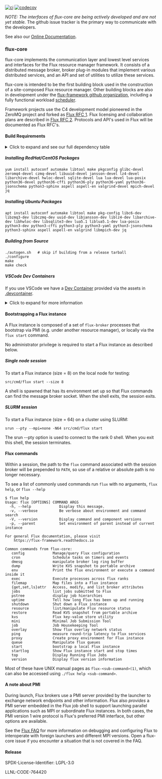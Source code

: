 [![ci](https://github.com/flux-framework/flux-core/workflows/ci/badge.svg)](https://github.com/flux-framework/flux-core/actions?query=workflow%3A.github%2Fworkflows%2Fmain.yml)
[![codecov](https://codecov.io/gh/flux-framework/flux-core/branch/master/graph/badge.svg)](https://codecov.io/gh/flux-framework/flux-core)

_NOTE: The interfaces of flux-core are being actively developed
and are not yet stable._ The github issue tracker is the primary
way to communicate with the developers.

See also our [Online Documentation](https://flux-framework.readthedocs.io).

### flux-core

flux-core implements the communication layer and lowest level
services and interfaces for the Flux resource manager framework.
It consists of a distributed message broker, broker plug-in modules
that implement various distributed services, and an API and set
of utilities to utilize these services.

flux-core is intended to be the first building block used in the
construction of a site-composed Flux resource manager.  Other building
blocks are also in development under the
[flux-framework github organization](https://github.com/flux-framework),
including a fully functional workload
[scheduler](https://github.com/flux-framework/flux-sched).

Framework projects use the C4 development model pioneered in
the ZeroMQ project and forked as
[Flux RFC 1](https://flux-framework.rtfd.io/projects/flux-rfc/en/latest/spec_1.html).
Flux licensing and collaboration plans are described in
[Flux RFC 2](https://flux-framework.rtfd.io/projects/flux-rfc/en/latest/spec_2.html).
Protocols and API's used in Flux will be documented as Flux RFC's.

#### Build Requirements

<!-- A collapsible section with markdown -->
<details>
  <summary>Click to expand and see our full dependency table</summary>

flux-core requires the following packages to build:

**redhat**        | **ubuntu**        | **version**       | **note**
----------        | ----------        | -----------       | --------
autoconf          | autoconf          |                   |
automake          | automake          |                   |
libtool           | libtool           |                   |
make              | make              |                   |
pkgconfig         | pkg-config        |                   |
glibc-devel       | libc6-dev         |                   |
zeromq4-devel     | libzmq3-dev       | >= 4.0.4          |
czmq-devel        | libczmq-dev       | >= 3.0.1          |
jansson-devel     | libjansson-dev    | >= 2.6            |
libuuid-devel     | uuid-dev          |                   |
lz4-devel         | liblz4-dev        |                   |
libarchive-devel  | libarchive-dev    |                   |
ncurses-devel     | libncurses-dev    |                   |
hwloc-devel       | libhwloc-dev      | >= v1.11.1        |
sqlite-devel      | libsqlite3-dev    | >= 3.0.0          |
lua               | lua5.1            | >= 5.1, < 5.5     |
lua-devel         | liblua5.1-dev     | >= 5.1, < 5.5     |
lua-posix         | lua-posix         |                   |
python36-devel    | python3-dev       | >= 3.6            |
python36-cffi     | python3-cffi      | >= 1.1            |
python36-ply      | python3-ply       | >= 3.9            |
python36-yaml     | python3-yaml      | >= 3.10.0         |
python36-jsonschema | python3-jsonschema | >= 2.3.0, < 4.0 |
phthon3-sphinx    | python3-sphinx    |                   | *1*
phthon3-docutils  | python3-docutils  |                   | *1*

*Note 1 - only needed if optional man pages are to be created.

The following optional dependencies enable additional testing:

**redhat**        | **ubuntu**        | **version**
----------        | ----------        | -----------
aspell            | aspell            |
aspell-en         | aspell-en         |
valgrind-devel    | valgrind          |
mpich-devel       | libmpich-dev      |
jq                | jq                |
</details>

##### Installing RedHat/CentOS Packages
```
yum install autoconf automake libtool make pkgconfig glibc-devel zeromq4-devel czmq-devel libuuid-devel jansson-devel lz4-devel libarchive-devel hwloc-devel sqlite-devel lua lua-devel lua-posix python36-devel python36-cffi python36-ply python36-yaml python36-jsonschema python3-sphinx aspell aspell-en valgrind-devel mpich-devel jq
```

##### Installing Ubuntu Packages
```
apt install autoconf automake libtool make pkg-config libc6-dev libzmq3-dev libczmq-dev uuid-dev libjansson-dev liblz4-dev libarchive-dev libhwloc-dev libsqlite3-dev lua5.1 liblua5.1-dev lua-posix python3-dev python3-cffi python3-ply python3-yaml python3-jsonschema python3-sphinx aspell aspell-en valgrind libmpich-dev jq
```

##### Building from Source
```
./autogen.sh   # skip if building from a release tarball
./configure
make
make check
```

##### VSCode Dev Containers

If you use VSCode we have a [Dev Container](https://code.visualstudio.com/docs/remote/containers)
provided via the assets in [.devcontainer](https://code.visualstudio.com/docs/remote/containers#_create-a-devcontainerjson-file).

<details>
  <summary>Click to expand for more information</summary>
You can follow the [tutorial](https://code.visualstudio.com/docs/remote/containers-tutorial) where you'll basically
need to:

1. Install Docker, or compatible engine
2. Install the [Development Containers](vscode:extension/ms-vscode-remote.remote-containers) extension

Then you can go to the command palette (View -> Command Palette) and select `Dev Containers: Open Workspace in Container.`
and select your cloned Flux repository root. This will build a development environment from [fluxrm/testenv](https://hub.docker.com/r/fluxrm/testenv/tags)
that are built from [src/test/docker](src/test/docker) (the focal tag) with a few tweaks to add linting and dev tools.

In addition to the usual flux dev requirements, you get:

* bear
* fd
* gdb
* GitHub CLI
* ripgrep
* and several useful vscode extensions in the vscode server instance, pre-configured for lua, c and python in flux-core


You are free to change the base image and rebuild if you need to test on another operating system!
When your container is built, when you open `Terminal -> New Terminal`, surprise! You're
in the container! The dependencies for building Flux are installed. Try building Flux - it will work without a hitch!

```bash
./autogen.sh
./configure --prefix=/usr/local
make
# This will install in the container!
make install
# This will test in the container!
make check
# If you want a compilation database
make clean
./scripts/generate_compile_commands # this runs `bear make check` by default to generate for all tests as well
```

And try starting flux

```bash
flux start --test-size=4
```

Note that the above assumes installing flux to `/usr/local`. If you install elsewhere, you'll need to adjust your
`LD_LIBRARY_PATH` or similar. IPython is provided in the container for Python development, along with other linting tools.
If you ever need to rebuild, you can either restart VSCode and open in the same way (and it will give you the option)
or you can do on demand in the command palette with `Dev Containers: Rebuild Container` (with or without cache).

**Important** it's recommended that you commit (or otherwise write to the .git folder) from the outside
of the container. The reason is two-fold - first, if you need to sign your commits, the container doesn't
have access and won't be able to. Second, if you write to .git it will change permissions of the directory.
If you accidentally do this and need to fix, you can run this from your terminal outside of VSCode:

```bash
$ sudo chown -R $USER .git/
# and then commit
```

Hopefully we will find a workaround for this so everything works from inside of a VSCode terminal.
For the time being, make sure you fix permissions and commit from outside the container on your local machine!
</details>


#### Bootstrapping a Flux instance

A Flux instance is composed of a set of `flux-broker` processes
that bootstrap via PMI (e.g. under another resource manager), or locally
via the `flux start` command.

No administrator privilege is required to start a Flux instance
as described below.

##### Single node session

To start a Flux instance (size = 8) on the local node for testing:
```
src/cmd/flux start --size 8
```
A shell is spawned that has its environment set up so that Flux
commands can find the message broker socket.  When the shell exits,
the session exits.

##### SLURM session

To start a Flux instance (size = 64) on a cluster using SLURM:
```
srun --pty --mpi=none -N64 src/cmd/flux start
```
The srun --pty option is used to connect to the rank 0 shell.
When you exit this shell, the session terminates.

#### Flux commands

Within a session, the path to the `flux` command associated with the
session broker will be prepended to `PATH`, so use of a relative or
absolute path is no longer necessary.

To see a list of commonly used commands run `flux` with no arguments,
`flux help`, or `flux --help`
```
$ flux help
Usage: flux [OPTIONS] COMMAND ARGS
  -h, --help             Display this message.
  -v, --verbose          Be verbose about environment and command search
  -V, --version          Display command and component versions
  -p, --parent           Set environment of parent instead of current instance

For general Flux documentation, please visit
    https://flux-framework.readthedocs.io

Common commands from flux-core:
   config             Manage/query Flux configuration
   cron               Schedule tasks on timers and events
   dmesg              manipulate broker log ring buffer
   dump               Write KVS snapshot to portable archive
   env                Print the flux environment or execute a command inside it
   exec               Execute processes across flux ranks
   filemap            Map files into a Flux instance
   {get,set,ls}attr   Access, modify, and list broker attributes
   jobs               list jobs submitted to Flux
   pstree             display job hierarchies
   uptime             Tell how long Flux has been up and running
   shutdown           Shut down a Flux instance
   resource           list/manipulate Flux resource status
   restore            Read KVS snapshot from portable archive
   kvs                Flux key-value store utility
   mini               Minimal Job Submission Tool
   job                Job Housekeeping Tool
   overlay            Show flux overlay network status
   ping               measure round-trip latency to Flux services
   proxy              Create proxy environment for Flux instance
   queue              Manipulate flux queues
   start              bootstrap a local Flux instance
   startlog           Show Flux instance start and stop times
   top                Display Running Flux Jobs
   version            Display flux version information
```

Most of these have UNIX manual pages as `flux-<sub-command>(1)`,
which can also be accessed using `./flux help <sub-command>`.

#### A note about PMI

During launch, Flux brokers use a PMI server provided by the launcher
to exchange network endpoints and other information.  Flux also _provides_
a PMI server embedded in the Flux job shell to support launching parallel
applications such as MPI or subordinate Flux instances.  In both cases,
the PMI version 1 wire protocol is Flux's preferred PMI interface, but
other options are available.

See the [Flux FAQ](https://flux-framework.readthedocs.io/en/latest/faqs.html)
for more information on debugging and configuring Flux to interoperate with
foreign launchers and different MPI versions.  Open a flux-core issue if
you encounter a situation that is not covered in the FAQ.

#### Release

SPDX-License-Identifier: LGPL-3.0

LLNL-CODE-764420
